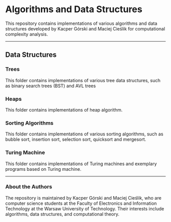 # Algorithms and Data Structures

This repository contains implementations of various algorithms and data structures developed by Kacper Górski and Maciej Cieślik for computational complexity analysis.

-----------------------------

## Data Structures

### Trees
This folder contains implementations of various tree data structures, such as binary search trees (BST) and AVL trees

### Heaps
This folder contains implementations of heap algorithm.

### Sorting Algorithms
This folder contains implementations of various sorting algorithms, such as bubble sort, insertion sort, selection sort, quicksort and mergesort.

### Turing Machine
This folder contains implementations of Turing machines and exemplary programs based on Turing machine.

-----------------------------

### About the Authors
The repository is maintained by Kacper Górski and Maciej Cieślik, who are computer science students at the Faculty of Electronics and Information Technology at the Warsaw University of Technology. Their interests include algorithms, data structures, and computational theory.
